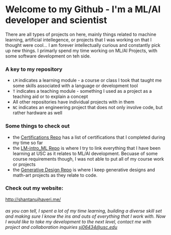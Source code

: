 # Welcome to my Github - I'm a ML/AI developer and scientist
There are all types of projects on here, mainly things related to machine learning, artificial intellegence, or projects that I was working on that I thought were cool... I am forever intellectually curious and constantly pick up new things. I primarly spend my time working on ML/AI Projects, with some software development on teh side. <br>
### A key to my repository
- `LM` indicates a learning module -  a course or class I took that taught me some skills associated with a language or development tool
- `T` indicates a teaching module - something I used as a project as a teaching aid or to explain a concept
-  All other repositories have individual projects with in them
-  `NC` indicates an engineering project that does not only involve code, but rather hardware as well
### Some things to check out
- the [Certifications Repo](https://github.com/ShantanuJhaveri/Generative-Designs) has a list of certifications that I completed during my time so far
- the [LM-intro_ML Repo](https://github.com/ShantanuJhaveri/LM-Intro_ML) is where I try to link everything that I have been learning at USC as it relates to ML/AI development. Becuase of some course requirements though, I was not able to put all of my course work or projects
- the [Generative Design Repo](https://github.com/ShantanuJhaveri/certifications) is where I keep generative designs and math-art projects as they relate to code. 

### Check out my website:
http://shantanujhaveri.me/

###### as you can tell, I spent a lot of my time learning, building a diverse skill set and making sure I know the ins and outs of everything that I work with. Now I would like to take my development to the next level, contact me with project and collaboration inquiries sj06434@usc.edu
